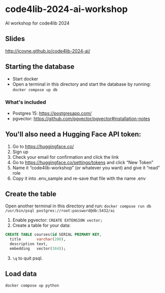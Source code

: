 # code4lib-2024-ai-workshop

AI workshop for code4lib 2024

## Slides

http://jcoyne.github.io/code4lib-2024-ai/

## Starting the database

- Start docker
- Open a terminal in this directory and start the database by running: `docker compose up db`

### What's included

- Postgres 15: https://postgresapp.com/
- pgvector: https://github.com/pgvector/pgvector#installation-notes

## You'll also need a Hugging Face API token:

1. Go to https://huggingface.co/
2. Sign up
3. Check your email for confirmation and click the link
4. Go to https://huggingface.co/settings/tokens and click “New Token”
5. Name it “code4lib-workshop” (or whatever you want) and give it “read” role
6. Copy it into .env_sample and re-save that file with the name .env

## Create the table

Open another terminal in this directory and run: `docker compose run db /usr/bin/psql postgres://root:password@db:5432/ai`

1. Enable pgvector: `CREATE EXTENSION vector;`
2. Create a table for your data:

```sql
CREATE TABLE courses(id SERIAL PRIMARY KEY,
  title       varchar(200),
  description text,
  embedding   vector(384));
```

3. `\q` to quit psql.

## Load data

```
docker compose up python
```
